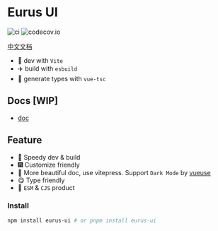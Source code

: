 
# Eurus UI
![ci](https://img.shields.io/github/workflow/status/jiangxd2016/eurus-ui/CI)
![codecov.io](https://codecov.io/github/jiangxd2016/eurus-ui/coverage.svg?branch=main)

[中文文档](https://github.com/jiangxd2016/eurus-ui/blob/main/README.zh-CN.md)


- :rocket: dev with `Vite`
- :airplane: build with `esbuild`
- :helicopter: generate types with `vue-tsc`

## Docs [WIP]
- [doc](https://eurus-ui.vercel.app/)

## Feature

- :rainbow: Speedy dev & build
- :fireworks: Customize friendly
- :pencil: More beautiful doc, use vitepress. Support `Dark Mode` by [vueuse](https://github.com/vueuse/vueuse)
- :yum: Type friendly
- :truck: `ESM` & `CJS` product


### Install

```bash
npm install eurus-ui # or pnpm install eurus-ui
```


